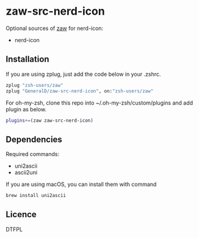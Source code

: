 # zaw-src-nerd-icon

Optional sources of [zaw](https://github.com/zsh-users/zaw) for nerd-icon:

- nerd-icon

## Installation

If you are using zplug, just add the code below in your .zshrc.

```zsh
zplug "zsh-users/zaw"
zplug "GeneralD/zaw-src-nerd-icon", on:"zsh-users/zaw"
```

For oh-my-zsh, clone this repo into ~/.oh-my-zsh/custom/plugins and add plugin as below.

```zsh
plugins+=(zaw zaw-src-nerd-icon)
```

## Dependencies

Required commands:

- uni2ascii
- ascii2uni

If you are using macOS, you can install them with command

```zsh
brew install uni2ascii
```

## Licence

DTFPL